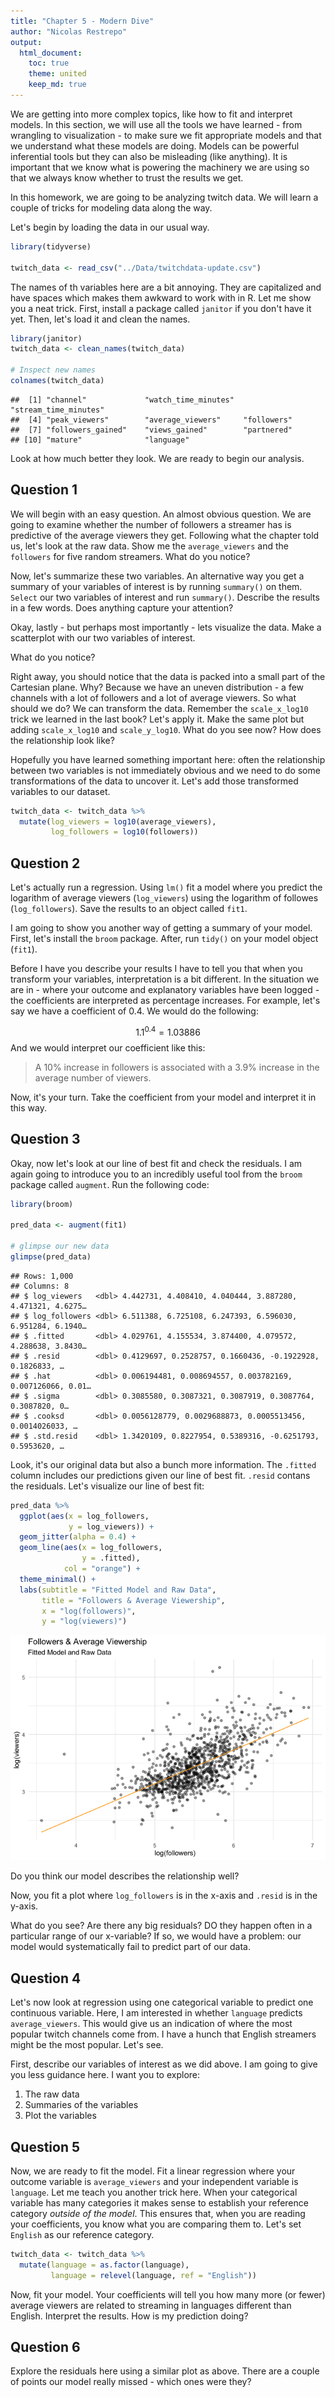 ```yaml
---
title: "Chapter 5 - Modern Dive"
author: "Nicolas Restrepo"
output: 
  html_document: 
    toc: true
    theme: united
    keep_md: true
---
```




We are getting into more complex topics, like how to fit and interpret models. In this section, we will use all the tools we have learned - from wrangling to visualization - to make sure we fit appropriate models and that we understand what these models are doing. Models can be powerful inferential tools but they can also be misleading (like anything). It is important that we know what is powering the machinery we are using so that we always know whether to trust the results we get. 

In this homework, we are going to be analyzing twitch data. We will learn a couple of tricks for modeling data along the way. 

Let's begin by loading the data in our usual way. 


```r
library(tidyverse)

twitch_data <- read_csv("../Data/twitchdata-update.csv")
```

The names of th variables here are a bit annoying. They are capitalized and have spaces which makes them awkward to work with in R. Let me show you a neat trick. First, install a package called `janitor` if you don't have it yet. Then, let's load it and clean the names. 


```r
library(janitor)
twitch_data <- clean_names(twitch_data)

# Inspect new names
colnames(twitch_data)
```

```
##  [1] "channel"             "watch_time_minutes"  "stream_time_minutes"
##  [4] "peak_viewers"        "average_viewers"     "followers"          
##  [7] "followers_gained"    "views_gained"        "partnered"          
## [10] "mature"              "language"
```

Look at how much better they look. We are ready to begin our analysis. 

## Question 1 

We will begin with an easy question. An almost obvious question. We are going to examine whether the number of followers a streamer has is predictive of the average viewers they get. Following what the chapter told us, let's look at the raw data. Show me the `average_viewers` and the `followers` for five random streamers. What do you notice? 

Now, let's summarize these two variables. An alternative way you get a summary of your variables of interest is by running `summary()` on them. `Select` our two variables of interest and run `summary()`. Describe the results in a few words. Does anything capture your attention? 

Okay, lastly - but perhaps most importantly - lets visualize the data. Make a scatterplot with our two variables of interest. 

What do you notice? 

Right away, you should notice that the data is packed into a small part of the Cartesian plane. Why? Because we have an uneven distribution - a few channels with a lot of followers and a lot of average viewers. So what should we do? We can transform the data. Remember the `scale_x_log10` trick we learned in the last book? Let's apply it. Make the same plot but adding `scale_x_log10` and `scale_y_log10`. What do you see now? How does the relationship look like?

Hopefully you have learned something important here: often the relationship between two variables is not immediately obvious and we need to do some transformations of the data to uncover it. Let's add those transformed variables to our dataset. 


```r
twitch_data <- twitch_data %>% 
  mutate(log_viewers = log10(average_viewers), 
         log_followers = log10(followers))
```

## Question 2 

Let's actually run a regression. Using `lm()` fit a model where you predict the logarithm of average viewers (`log_viewers`) using the logarithm of followes (`log_followers`). Save the results to an object called `fit1`.

I am going to show you another way of getting a summary of your model. First, let's install the `broom` package. After, run `tidy()` on your model object (`fit1`). 




Before I have you describe your results I have to tell you that when you transform your variables, interpretation is a bit different. In the situation we are in - where your outcome and explanatory variables have been logged - the coefficients are interpreted as percentage increases. For example, let's say we have a coefficient of $0.4$. We would do the following: 

$$ 1.1^{0.4} = 1.03886 $$
And we would interpret our coefficient like this: 

> A 10% increase in followers is associated with a 3.9% increase in the average number of viewers. 

Now, it's your turn. Take the coefficient from your model and interpret it in this way. 

## Question 3 

Okay, now let's look at our line of best fit and check the residuals. I am again going to introduce you to an incredibly useful tool from the `broom` package called `augment`. Run the following code: 


```r
library(broom)

pred_data <- augment(fit1)

# glimpse our new data 
glimpse(pred_data)
```

```
## Rows: 1,000
## Columns: 8
## $ log_viewers   <dbl> 4.442731, 4.408410, 4.040444, 3.887280, 4.471321, 4.6275…
## $ log_followers <dbl> 6.511388, 6.725108, 6.247393, 6.596030, 6.951284, 6.1940…
## $ .fitted       <dbl> 4.029761, 4.155534, 3.874400, 4.079572, 4.288638, 3.8430…
## $ .resid        <dbl> 0.4129697, 0.2528757, 0.1660436, -0.1922928, 0.1826833, …
## $ .hat          <dbl> 0.006194481, 0.008694557, 0.003782169, 0.007126066, 0.01…
## $ .sigma        <dbl> 0.3085580, 0.3087321, 0.3087919, 0.3087764, 0.3087820, 0…
## $ .cooksd       <dbl> 0.0056128779, 0.0029688873, 0.0005513456, 0.0014026033, …
## $ .std.resid    <dbl> 1.3420109, 0.8227954, 0.5389316, -0.6251793, 0.5953620, …
```

Look, it's our original data but also a bunch more information. The `.fitted` column includes our predictions given our line of best fit. `.resid` contans the residuals. Let's visualize our line of best fit: 


```r
pred_data %>% 
  ggplot(aes(x = log_followers, 
             y = log_viewers)) +
  geom_jitter(alpha = 0.4) + 
  geom_line(aes(x = log_followers, 
                y = .fitted), 
            col = "orange") + 
  theme_minimal() +
  labs(subtitle = "Fitted Model and Raw Data", 
       title = "Followers & Average Viewership", 
       x = "log(followers)", 
       y = "log(viewers)")
```

![](chapter_5_files/figure-html/unnamed-chunk-6-1.png)<!-- -->

Do you think our model describes the relationship well? 

Now, you fit a plot where `log_followers` is in the x-axis and `.resid` is in the y-axis.

What do you see? Are there any big residuals? DO they happen often in a particular range of our x-variable? If so, we would have a problem: our model would systematically fail to predict part of our data. 

## Question 4 

Let's now look at regression using one categorical variable to predict one continuous variable. Here, I am interested in whether `language` predicts `average_viewers`. This would give us an indication of where the most popular twitch channels come from. I have a hunch that English streamers might be the most popular. Let's see. 

First, describe our variables of interest as we did above. I am going to give you less guidance here. I want you to explore: 

1) The raw data
2) Summaries of the variables
3) Plot the variables

## Question 5 

Now, we are ready to fit the model. Fit a linear regression where your outcome variable is `average_viewers` and your independent variable is `language`. Let me teach you another trick here. When your categorical variable has many categories it makes sense to establish your reference category *outside of the model*. This ensures that, when you are reading your coefficients, you know what you are comparing them to. Let's set `English` as our reference category. 


```r
twitch_data <- twitch_data %>% 
  mutate(language = as.factor(language), 
         language = relevel(language, ref = "English"))
```

Now, fit your model. Your coefficients will tell you how many more (or fewer) average viewers are related to streaming in languages different than English. 
Interpret the results. How is my prediction doing? 

## Question 6

Explore the residuals here using a similar plot as above. There are a couple of points our model really missed - which ones were they? 

